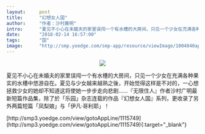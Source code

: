 ```yaml
---
layout:     post
title:      "幻想女人国"
author:     "作者：沙村廣明"
intro:      "夏见不小心在未婚夫的家里误闯一个有水槽的大房间，只见一个少女在充满各种果实的水槽中悠游自在。夏见与少女越来越熟之後，开始觉得这样是不对的，一心想拯救少女的她却不知道这将使她一步步走向悲剧……『无限住人』作者沙村广明最新短篇作品集，除了於「乐园」杂志连载的作品『幻想女人国』系列，更收录了另外两篇短篇「凤梨娘」与「伊凡‧哥利耶」！"
date:       "2018-02-14 16:57:00"
tags:       "国"
image:      "http://smp.yoedge.com/smp-app/resource/viewImage/1004040appline.png"
---
```

<div style="text-align: center">
<p><img src="http://smp.yoedge.com/smp-app/resource/viewImage/1004040appline.png"/></p>
</div>
<p class="post-meta">
<span>夏见不小心在未婚夫的家里误闯一个有水槽的大房间，只见一个少女在充满各种果实的水槽中悠游自在。夏见与少女越来越熟之後，开始觉得这样是不对的，一心想拯救少女的她却不知道这将使她一步步走向悲剧……『无限住人』作者沙村广明最新短篇作品集，除了於「乐园」杂志连载的作品『幻想女人国』系列，更收录了另外两篇短篇「凤梨娘」与「伊凡‧哥利耶」！</span>
</p>
[http://smp3.yoedge.com/view/gotoAppLine/1115749](http://smp3.yoedge.com/view/gotoAppLine/1115749){:target="_blank"}


